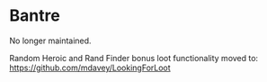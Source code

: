 # Bantre

No longer maintained.

Random Heroic and Rand Finder bonus loot functionality moved to:  https://github.com/mdavey/LookingForLoot

